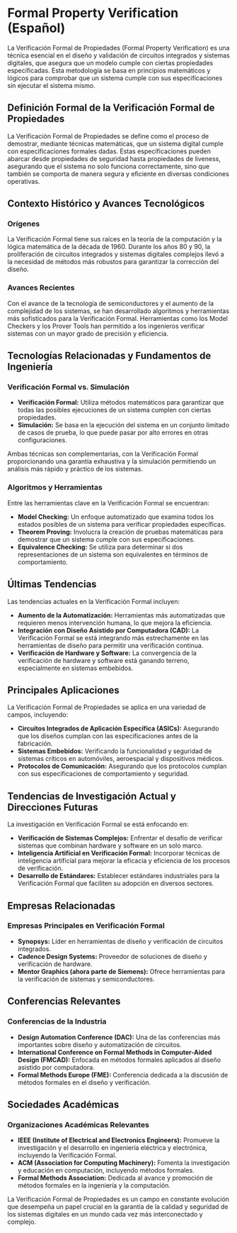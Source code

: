 # Formal Property Verification (Español)

La Verificación Formal de Propiedades (Formal Property Verification) es una técnica esencial en el diseño y validación de circuitos integrados y sistemas digitales, que asegura que un modelo cumple con ciertas propiedades especificadas. Esta metodología se basa en principios matemáticos y lógicos para comprobar que un sistema cumple con sus especificaciones sin ejecutar el sistema mismo.

## Definición Formal de la Verificación Formal de Propiedades

La Verificación Formal de Propiedades se define como el proceso de demostrar, mediante técnicas matemáticas, que un sistema digital cumple con especificaciones formales dadas. Estas especificaciones pueden abarcar desde propiedades de seguridad hasta propiedades de liveness, asegurando que el sistema no solo funciona correctamente, sino que también se comporta de manera segura y eficiente en diversas condiciones operativas.

## Contexto Histórico y Avances Tecnológicos

### Orígenes

La Verificación Formal tiene sus raíces en la teoría de la computación y la lógica matemática de la década de 1960. Durante los años 80 y 90, la proliferación de circuitos integrados y sistemas digitales complejos llevó a la necesidad de métodos más robustos para garantizar la corrección del diseño.

### Avances Recientes

Con el avance de la tecnología de semiconductores y el aumento de la complejidad de los sistemas, se han desarrollado algoritmos y herramientas más sofisticados para la Verificación Formal. Herramientas como los Model Checkers y los Prover Tools han permitido a los ingenieros verificar sistemas con un mayor grado de precisión y eficiencia.

## Tecnologías Relacionadas y Fundamentos de Ingeniería

### Verificación Formal vs. Simulación

- **Verificación Formal:** Utiliza métodos matemáticos para garantizar que todas las posibles ejecuciones de un sistema cumplen con ciertas propiedades.
- **Simulación:** Se basa en la ejecución del sistema en un conjunto limitado de casos de prueba, lo que puede pasar por alto errores en otras configuraciones.

Ambas técnicas son complementarias, con la Verificación Formal proporcionando una garantía exhaustiva y la simulación permitiendo un análisis más rápido y práctico de los sistemas.

### Algoritmos y Herramientas

Entre las herramientas clave en la Verificación Formal se encuentran:

- **Model Checking:** Un enfoque automatizado que examina todos los estados posibles de un sistema para verificar propiedades específicas.
- **Theorem Proving:** Involucra la creación de pruebas matemáticas para demostrar que un sistema cumple con sus especificaciones.
- **Equivalence Checking:** Se utiliza para determinar si dos representaciones de un sistema son equivalentes en términos de comportamiento.

## Últimas Tendencias

Las tendencias actuales en la Verificación Formal incluyen:

- **Aumento de la Automatización:** Herramientas más automatizadas que requieren menos intervención humana, lo que mejora la eficiencia.
- **Integración con Diseño Asistido por Computadora (CAD):** La Verificación Formal se está integrando más estrechamente en las herramientas de diseño para permitir una verificación continua.
- **Verificación de Hardware y Software:** La convergencia de la verificación de hardware y software está ganando terreno, especialmente en sistemas embebidos.

## Principales Aplicaciones

La Verificación Formal de Propiedades se aplica en una variedad de campos, incluyendo:

- **Circuitos Integrados de Aplicación Específica (ASICs):** Asegurando que los diseños cumplan con las especificaciones antes de la fabricación.
- **Sistemas Embebidos:** Verificando la funcionalidad y seguridad de sistemas críticos en automóviles, aeroespacial y dispositivos médicos.
- **Protocolos de Comunicación:** Asegurando que los protocolos cumplan con sus especificaciones de comportamiento y seguridad.

## Tendencias de Investigación Actual y Direcciones Futuras

La investigación en Verificación Formal se está enfocando en:

- **Verificación de Sistemas Complejos:** Enfrentar el desafío de verificar sistemas que combinan hardware y software en un solo marco.
- **Inteligencia Artificial en Verificación Formal:** Incorporar técnicas de inteligencia artificial para mejorar la eficacia y eficiencia de los procesos de verificación.
- **Desarrollo de Estándares:** Establecer estándares industriales para la Verificación Formal que faciliten su adopción en diversos sectores.

## Empresas Relacionadas

### Empresas Principales en Verificación Formal

- **Synopsys:** Líder en herramientas de diseño y verificación de circuitos integrados.
- **Cadence Design Systems:** Proveedor de soluciones de diseño y verificación de hardware.
- **Mentor Graphics (ahora parte de Siemens):** Ofrece herramientas para la verificación de sistemas y semiconductores.

## Conferencias Relevantes

### Conferencias de la Industria

- **Design Automation Conference (DAC):** Una de las conferencias más importantes sobre diseño y automatización de circuitos.
- **International Conference on Formal Methods in Computer-Aided Design (FMCAD):** Enfocada en métodos formales aplicados al diseño asistido por computadora.
- **Formal Methods Europe (FME):** Conferencia dedicada a la discusión de métodos formales en el diseño y verificación.

## Sociedades Académicas

### Organizaciones Académicas Relevantes

- **IEEE (Institute of Electrical and Electronics Engineers):** Promueve la investigación y el desarrollo en ingeniería eléctrica y electrónica, incluyendo la Verificación Formal.
- **ACM (Association for Computing Machinery):** Fomenta la investigación y educación en computación, incluyendo métodos formales.
- **Formal Methods Association:** Dedicada al avance y promoción de métodos formales en la ingeniería y la computación.

La Verificación Formal de Propiedades es un campo en constante evolución que desempeña un papel crucial en la garantía de la calidad y seguridad de los sistemas digitales en un mundo cada vez más interconectado y complejo.